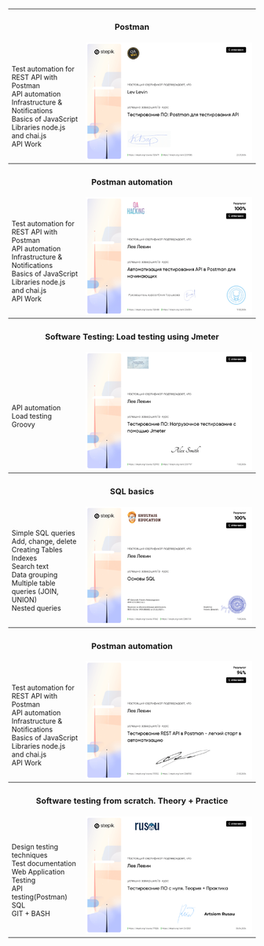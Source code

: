 <table>
  <tr>
    <th colspan="2" style="text-align:center;"><h3>Postman</h3></th>
  </tr>
  <tr>
    <td width="30%">

<br>Test automation for REST API with Postman
<br>API automation
<br>Infrastructure & Notifications
<br>Basics of JavaScript
<br>Libraries node.js and chai.js
<br>API Work

  </td>
    <td width="70%">
      <img src="images/Postman - QA Way.png" width="100%" title="Postman">
    </td>
  </tr>

   <tr>
    <th colspan="2" style="text-align:center;"><h3>Postman automation</h3></th>
  </tr>
  <tr>
    <td width="30%">

<br>Test automation for REST API with Postman
<br>API automation
<br>Infrastructure & Notifications
<br>Basics of JavaScript
<br>Libraries node.js and chai.js
<br>API Work

  </td>
    <td width="70%">
      <img src="images/AutoPostman - QA Hacking.png" width="100%" title="Postman automation">
    </td>
  </tr>
  
  <tr>
    <th colspan="2" style="text-align:center;"><h3>Software Testing: Load testing using Jmeter</h3></th>
  </tr>
  <tr>
    <td width="30%">

<br>API automation
<br>Load testing
<br>Groovy

  </td>
    <td width="70%">
      <img src="images/Jmeter.png" width="100%" title="Jmeter">
    </td>
  </tr>
  
  <tr>
    <th colspan="2" style="text-align:center;"><h3>SQL basics</h3></th>
  </tr>
  <tr>
    <td width="30%">

<br>Simple SQL queries
<br>Add, change, delete
<br>Creating Tables
<br>Indexes
<br>Search text
<br>Data grouping
<br>Multiple table queries (JOIN, UNION)
<br>Nested queries

  </td>
    <td width="70%">
      <img src="images/SQL - Shultais.png" width="100%" title="SQL">
    </td>
  </tr>
  

<tr>
    <th colspan="2" style="text-align:center;"><h3>Postman automation</h3></th>
  </tr>
  <tr>
    <td width="30%">

<br>Test automation for REST API with Postman
<br>API automation
<br>Infrastructure & Notifications
<br>Basics of JavaScript
<br>Libraries node.js and chai.js
<br>API Work

</td>
    <td width="70%">
      <img src="images/REST API Postman.png" width="100%" title="Postman automation">
    </td>
  </tr>

<tr>
    <th colspan="2" style="text-align:center;"><h3>Software testing from scratch. Theory + Practice</h3></th>
  </tr>
  <tr>
    <td width="30%">
    

<br>Design testing techniques
<br>Test documentation
<br>Web Application Testing
<br>API testing(Postman)
<br>SQL
<br>GIT + BASH

  </td>
    <td width="70%">
      <img src="images/Test - Rusau.png" width="100%" title="Postman automation">
    </td>
  </tr>
